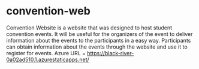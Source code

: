# convention-web
Convention Website is a website that was designed to host student convention events. 
It will be useful for the organizers of the event to deliver information about the events to the participants in a easy way.
Participants can obtain information about the events through the website and use it to register for events.
Azure URL = https://black-river-0a02ad510.1.azurestaticapps.net/
